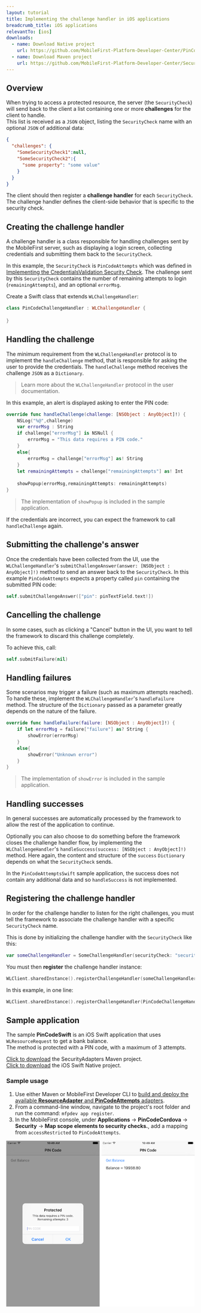 ```yaml
---
layout: tutorial
title: Implementing the challenge handler in iOS applications
breadcrumb_title: iOS applications
relevantTo: [ios]
downloads:
  - name: Download Native project
    url: https://github.com/MobileFirst-Platform-Developer-Center/PinCodeSwift/tree/release80
  - name: Download Maven project
    url: https://github.com/MobileFirst-Platform-Developer-Center/SecurityAdapters/tree/release80
---
```

## Overview
When trying to access a protected resource, the server (the `SecurityCheck`) will send back to the client a list containing one or more **challenges** for the client to handle.  
This list is received as a `JSON` object, listing the `SecurityCheck` name with an optional `JSON` of additional data:

```json
{
  "challenges": {
    "SomeSecurityCheck1":null,
    "SomeSecurityCheck2":{
      "some property": "some value"
    }
  }
}
```

The client should then register a **challenge handler** for each `SecurityCheck`.  
The challenge handler defines the client-side behavior that is specific to the security check.

## Creating the challenge handler
A challenge handler is a class responsible for handling challenges sent by the MobileFirst server, such as displaying a login screen, collecting credentials and submitting them back to the `SecurityCheck`.

In this example, the `SecurityCheck` is `PinCodeAttempts` which was defined in [Implementing the CredentialsValidation Security Check](../security-check). The challenge sent by this `SecurityCheck` contains the number of remaining attempts to login (`remainingAttempts`), and an optional `errorMsg`.

Create a Swift class that extends `WLChallengeHandler`:

```swift
class PinCodeChallengeHandler : WLChallengeHandler {

}
```

## Handling the challenge
The minimum requirement from the `WLChallengeHandler` protocol is to implement the `handleChallenge` method, that is responsible for asking the user to provide the credentials. The `handleChallenge` method receives the challenge `JSON` as a `Dictionary`.

> Learn more about the `WLChallengeHandler` protocol in the user documentation.

In this example, an alert is displayed asking to enter the PIN code:

```swift
override func handleChallenge(challenge: [NSObject : AnyObject]!) {
    NSLog("%@",challenge)
    var errorMsg : String
    if challenge["errorMsg"] is NSNull {
        errorMsg = "This data requires a PIN code."
    }
    else{
        errorMsg = challenge["errorMsg"] as! String
    }
    let remainingAttempts = challenge["remainingAttempts"] as! Int

    showPopup(errorMsg,remainingAttempts: remainingAttempts)
}
```

> The implementation of `showPopup` is included in the sample application.

If the credentials are incorrect, you can expect the framework to call `handleChallenge` again.

## Submitting the challenge's answer
Once the credentials have been collected from the UI, use the `WLChallengeHandler`'s `submitChallengeAnswer(answer: [NSObject : AnyObject]!)` method to send an answer back to the `SecurityCheck`. In this example `PinCodeAttempts` expects a property called `pin` containing the submitted PIN code:

```swift
self.submitChallengeAnswer(["pin": pinTextField.text!])
```

## Cancelling the challenge
In some cases, such as clicking a "Cancel" button in the UI, you want to tell the framework to discard this challenge completely.

To achieve this, call:

```swift
self.submitFailure(nil)
```

## Handling failures
Some scenarios may trigger a failure (such as maximum attempts reached). To handle these, implement the `WLChallengeHandler`'s `handleFailure` method.
The structure of the `Dictionary` passed as a parameter greatly depends on the nature of the failure.

```swift
override func handleFailure(failure: [NSObject : AnyObject]!) {
    if let errorMsg = failure["failure"] as? String {
        showError(errorMsg)
    }
    else{
        showError("Unknown error")
    }
}
```

> The implementation of `showError` is included in the sample application.

## Handling successes
In general successes are automatically processed by the framework to allow the rest of the application to continue.

Optionally you can also choose to do something before the framework closes the challenge handler flow, by implementing the `WLChallengeHandler`'s `handleSuccess(success: [NSObject : AnyObject]!)` method. Here again, the content and structure of the `success` `Dictionary` depends on what the `SecurityCheck` sends.

In the `PinCodeAttemptsSwift` sample application, the success does not contain any additional data and so `handleSuccess` is not implemented.

## Registering the challenge handler

In order for the challenge handler to listen for the right challenges, you must tell the framework to associate the challenge handler with a specific `SecurityCheck` name.

This is done by initializing the challenge handler with the `SecurityCheck` like this:

```swift
var someChallengeHandler = SomeChallengeHandler(securityCheck: "securityCheckName")
```

You must then **register** the challenge handler instance:

```swift
WLClient.sharedInstance().registerChallengeHandler(someChallengeHandler)
```

In this example, in one line:

```swift
WLClient.sharedInstance().registerChallengeHandler(PinCodeChallengeHandler(securityCheck: "PinCodeAttempts"))
```

## Sample application
The sample **PinCodeSwift** is an iOS Swift application that uses `WLResourceRequest` to get a bank balance.  
The method is protected with a PIN code, with a maximum of 3 attempts.

[Click to download](https://github.com/MobileFirst-Platform-Developer-Center/SecurityAdapters/tree/release80) the SecurityAdapters Maven project.  
[Click to download](https://github.com/MobileFirst-Platform-Developer-Center/PinCodeSwift/tree/release80) the iOS Swift Native project.

### Sample usage
1. Use either Maven or MobileFirst Developer CLI to [build and deploy the available **ResourceAdapter** and **PinCodeAttempts** adapters](../../creating-adapters/).
2. From a command-line window, navigate to the project's root folder and run the command: `mfpdev app register`.
3. In the MobileFirst console, under **Applications** → **PinCodeCordova** → **Security** → **Map scope elements to security checks.**, add a mapping from `accessRestricted` to `PinCodeAttempts`.

![Sample application](sample-application.png)
